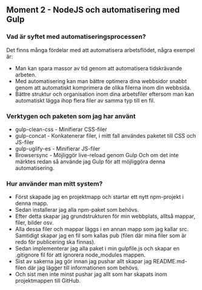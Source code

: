 ## Moment 2 - NodeJS och automatisering med Gulp
### Vad är syftet med automatiseringsprocessen?
Det finns många fördelar med att automatisera arbetsflödet, några exempel är:
* Man kan spara massor av tid genom att automatisera tidskrävande arbeten.
* Med automatisering kan man bättre optimera dina webbsidor snabbt genom att automatiskt komprimera de olika filerna inom din webbsida.
* Bättre struktur och organisation inom dina arbetsfiler eftersom man kan automatiskt lägga ihop flera filer av samma typ till en fil.
### Verktygen och paketen som jag har använt
* gulp-clean-css - Minifierar CSS-filer
* gulp-concat - Konkatenerar filer, i mitt fall användes paketet till CSS och JS-filer
* gulp-uglify-es - Minifierar JS-filer
* Browsersync - Möjliggör live-reload genom Gulp
Och om det inte märktes redan så använde jag Gulp för att möjliggöra denna automatisering.
### Hur använder man mitt system?
* Först skapade jag en projektmapp och startar ett nytt npm-projekt i denna mapp.
* Sedan installerar jag alla npm-paket som behövs.
* Efter detta skapar jag grundstrukturen för min webbplats, alltså mappar, filer, bilder osv.
* Alla dessa filer och mappar läggs i en annan mapp som jag kallar src. Samtidigt skapar jag en fil som kallas pub (filen där mina filer som är redo för publicering ska finnas).
* Sedan implementerar jag alla paket i min gulpfile.js och skapar en .gitignore fil för att ignorera node_modules mappen.
* Sist av sakerna jag gör innan jag pushar allt skapar jag README.md-filen där jag lägger till informationen som behövs.
* Och sist men inte minst pushar jag allt som har skapats inom projektmappen till GitHub.